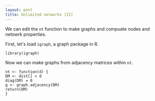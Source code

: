 ```yaml
---
layout: post
title: Unlimited networks (II)
---
```


We can edit the `nt` function to make graphs and compuate nodes and netowrk properties. 

First, let's load `igraph`, a graph package in R.

    library(igraph)
    
Now we can make graphs from adjacency matrices within `nt`.

    nt <- function(d) {
    DM <- dist[] < d
    diag(DM) = 0
    g <- graph.adjacency(DM)
    return(DM)
    }
    
    
